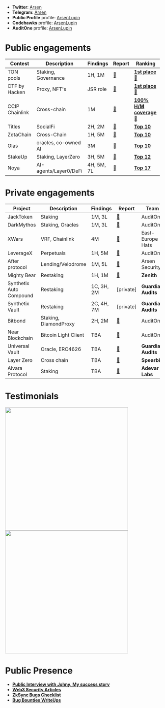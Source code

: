 - **Twitter**: [Arsen](https://x.com/arsen_bt) 
- **Telegram**: [Arsen](https://t.me/arsen_security) 
- **Public Profile** profile: [ArsenLupin](https://audits.sherlock.xyz/watson/ArsenLupin)
- **Codehawks** profile: [ArsenLupin](https://codehawks.cyfrin.io/profile/clo0efgmz0000l808rjflfsbz/)
- **AuditOne** profile: [ArsenLupin](https://app.auditone.io/u/semen)

# Public engagements  

|Contest|Description|Findings|Report|Ranking|
|-------|-----------|--------|------|------|
|TON pools| Staking, Governance |1H, 1M|[📄]()|[**1st place**🏅](https://cantina.xyz/competitions/e9e9b3e0-f213-45e4-8d05-d72bf0c8787a/leaderboard)|
|CTF by Hacken|Proxy, NFT's|JSR role|[📄](https://x.com/hackenclub/status/1833873541592199649)|[**1st place**🏅](https://x.com/hackenclub/status/1833873541592199649)|
|CCIP Chainlink| Cross-chain | 1M | [📄](https://github.com/ArsenSecurity/Contests/blob/main/CCIP.md) |[**100% H/M coverage🏅**](https://codehawks.cyfrin.io/c/2024-07-CL-CCIP/results?lt=contest&sc=reward&sj=reward&page=1&t=leaderboard)|
|Titles|SocialFi|2H, 2M|[📄](https://github.com/Senya123/Contests/blob/main/Titles.md)|[**Top 10**](https://audits.sherlock.xyz/contests/326/leaderboard)|
|ZetaChain|Cross-Chain|1H, 5M|[📄](https://github.com/ArsenSecurity/Contests/blob/main/ZetaChain.md)|[**Top 10**](https://cantina.xyz/competitions/80a33cf0-ad69-4163-a269-d27756aacb5e/leaderboard)|
|Olas| oracles, co-owned AI| 3M |[📄](https://github.com/ArsenSecurity/Contests/blob/main/Olas.md)|[**Top 10**](https://code4rena.com/audits/2024-05-olas)|
|StakeUp|Staking, LayerZero|3H, 5M|[📄](https://github.com/ArsenSecurity/Contests/blob/main/StakeUP.md)|[**Top 12**](https://cantina.xyz/competitions/61087007-c7e9-4c4e-9d90-4e118933fecf/leaderboard)|
|Noya| AI-agents/Layer0/DeFi| 4H, 5M, 7L |[📄](https://code4rena.com/audits/2024-04-noya#top)|[**Top 17**](https://code4rena.com/audits/2024-04-noya)|



# Private engagements 

|Project|Description|Findings|Report|Team|
|-------|-----------|--------|------|------|
|JackToken|Staking|1M, 3L|[📄](https://www.auditone.io/audit-report/jacktoken-audit)|AuditOne|
|DarkMythos|Staking, Oracles|1M, 3L|[📄](https://www.canva.com/design/DAGZE5s9z8k/Ea7r_lScawxzl1RGTeY7YQ/edit)|AuditOne|
|XWars|VRF, Chainlink|4M|[📄](-)|East-Europe Hats|
|LeverageX|Perpetuals|1H, 5M|[📄](TBA)|AuditOne|
|After protocol|Lending/Velodrome|1M, 5L|[📄](TBA)|Arsen Security|
|Mighty Bear|Restaking|1H, 1M|[📄](https://github.com/zenith-security/reports/blob/main/reports/Mighty%20Bear%20-%20Zenith%20Audit%20Report.pdf)|**Zenith**|
|Synthetix Auto Compound|Restaking|1C, 3H, 2M|[private]|**Guardian Audits**|
|Synthetix Vault|Restaking|2C, 4H, 7M|[private]|**Guardian Audits**|
|Bitbond|Staking, DiamondProxy|2H, 2M|[📄](https://www.canva.com/en_gb/login/?redirect=%2Fdesign%2FDAGqak9L9QQ%2FSw5D625I_p5CL8JeB1FMOg%2Fedit)|AuditOne|
|Near Blockchain|Bitcoin Light Client|TBA|[📄](TBA)|AuditOne|
|Universal Vault|Oracle, ERC4626|TBA|[📄](TBA)|**Guardian Audits**|
|Layer Zero|Cross chain|TBA|[📄](TBA)|**Spearbit**|
|Alvara Protocol|Staking|TBA|[📄](TBA)|**Adevar Labs**|

# Testimonials
<p float="left">
  <img src="https://github.com/user-attachments/assets/1e07b998-ae22-4cd0-84c0-6de6b253b106" width="400" />
  <img src="https://github.com/user-attachments/assets/4b914395-a52b-4bd6-8de0-668c62001519" width="400" />
</p>



# Public Presence
- [**Public Interview with Johny. My success story**](https://www.youtube.com/watch?v=KTjlWgYiMF4&t=505s)
- [**Web3 Security Articles**](https://mirror.xyz/0x3Cc99bfc69575CFA83658CAb5256D98143a2aAaa)
- [**ZkSync Bugs Checklist**](https://github.com/Senya123/ZkSync-PreviousBugs)
- [**Bug Bounties WriteUps**](https://github.com/Senya123/Bounties-Exploit-Bugs)
